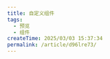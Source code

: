 ```yaml
---
title: 自定义组件
tags:
  - 预览
  - 组件
createTime: 2025/03/03 15:37:34
permalink: /article/d96lre73/
---
```


<CustomComponent />
